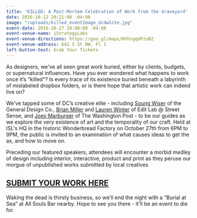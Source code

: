 ```yaml
---
title: 'KILLED: A Post-Mortem Celebration of Work from the Graveyard'
date: 2016-10-12 20:21:00 -04:00
image: "/uploads/killed_eventImage_dcdwSite.jpg"
event-date: 2016-10-27 18:00:00 -04:00
event-venue-name: iStrategyLabs
event-venue-directions: https://goo.gl/maps/NYhsgqUPzsB2
event-venue-address: 641 S St NW, Fl 1
left-button-text: Grab Your Tickets
---
```


As designers, we've all seen great work buried, either by clients, budgets, or supernatural influences. Have you ever wondered what happens to work once it’s “killed"? Is every trace of its existence buried beneath a labyrinth of mislabeled dropbox folders, or is there hope that artistic work can indeed live on?

We’ve tapped some of DC’s creative elite - including [Soung Wiser](http://generaldesignco.com/general/) of the General Design Co., [Brian Miller](http://www.streetsense.com/team/brian-2) and [Lauren Winter](http://www.streetsense.com/team/lauren) of Edit Lab @ Street Sense, and [Joey Marburger](http://joseph-jam.es/bio.php) of The Washington Post -  to be our guides as we explore the very existence of art and the temporality of our craft. Held at ISL's HQ in the historic Wonderbread Factory on October 27th from 6PM to 9PM, the public is invited to an examination of what causes ideas to get the ax, and how to move on.

Preceding our featured speakers, attendees will encounter a morbid medley of design including interior, interactive, product and print as they peruse our morgue of unpublished works submitted by local creatives 

## [SUBMIT YOUR WORK HERE](https://docs.google.com/forms/d/e/1FAIpQLSdMKrw28TXh5QZpdwCjkREGgr1dc5X2Io8PEyekdWMLtIoS3A/viewform?c=0&w=1)

Waking the dead is thirsty business, so we’ll end the night with a “Burial at Sea” at All Souls Bar nearby. Hope to see you there - it'll be an event to die for.